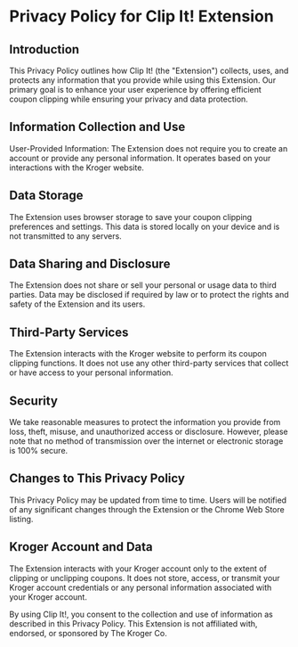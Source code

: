 # Privacy Policy for Clip It! Extension

## Introduction
This Privacy Policy outlines how Clip It! (the "Extension") collects, uses, and protects any information that you provide while using this Extension. Our primary goal is to enhance your user experience by offering efficient coupon clipping  while ensuring your privacy and data protection.

## Information Collection and Use
User-Provided Information: The Extension does not require you to create an account or provide any personal information. It operates based on your interactions with the Kroger website.

## Data Storage
The Extension uses browser storage to save your coupon clipping preferences and settings. This data is stored locally on your device and is not transmitted to any servers.

## Data Sharing and Disclosure
The Extension does not share or sell your personal or usage data to third parties. Data may be disclosed if required by law or to protect the rights and safety of the Extension and its users.

## Third-Party Services
The Extension interacts with the Kroger website to perform its coupon clipping functions. It does not use any other third-party services that collect or have access to your personal information.

## Security
We take reasonable measures to protect the information you provide from loss, theft, misuse, and unauthorized access or disclosure. However, please note that no method of transmission over the internet or electronic storage is 100% secure.

## Changes to This Privacy Policy
This Privacy Policy may be updated from time to time. Users will be notified of any significant changes through the Extension or the Chrome Web Store listing.

## Kroger Account and Data
The Extension interacts with your Kroger account only to the extent of clipping or unclipping coupons. It does not store, access, or transmit your Kroger account credentials or any personal information associated with your Kroger account.

By using Clip It!, you consent to the collection and use of information as described in this Privacy Policy. This Extension is not affiliated with, endorsed, or sponsored by The Kroger Co.
